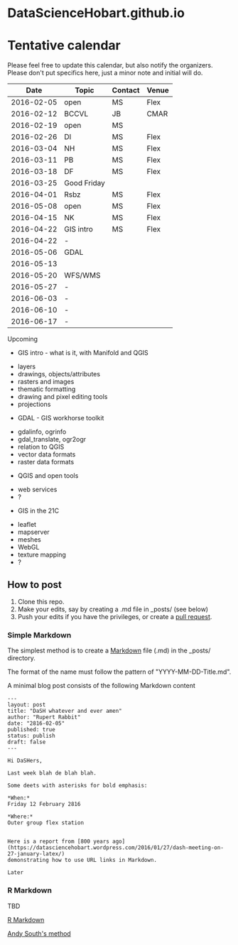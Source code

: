 # DataScienceHobart.github.io

# Tentative calendar 

Please feel free to update this calendar, but also notify the organizers. Please don't put specifics here, just a minor note and initial will do. 

<!-- writeLines(sprintf("%s |  -  |    |    | ", seq(as.Date("2016-04-15"), length = 10, by = "1 week"))) -->

Date       | Topic | Contact | Venue |
-----------|-------|---------|-------|
2016-02-05 | open  | MS      | Flex  |  
2016-02-12 | BCCVL | JB      | CMAR  |
2016-02-19 | open  | MS      |       |
2016-02-26 |  DI   | MS      | Flex  |
2016-03-04 |  NH   | MS      | Flex  |
2016-03-11 |  PB   | MS      | Flex  |
2016-03-18 |  DF   | MS      | Flex  |
2016-03-25 |  Good Friday |  |  |
2016-04-01 |  Rsbz | MS      | Flex  |
2016-05-08 | open  | MS      | Flex  |
2016-04-15 | NK    | MS      | Flex |
2016-04-22 | GIS intro  | MS   | Flex    | 
2016-04-22 |  -  |    |    | 
2016-05-06 |  GDAL |    |    | 
2016-05-13 |   |    |    | 
2016-05-20 |  WFS/WMS  |    |    | 
2016-05-27 |  -  |    |    | 
2016-06-03 |  -  |    |    | 
2016-06-10 |  -  |    |    | 
2016-06-17 |  -  |    |    | 

Upcoming

* GIS intro - what is it, with  Manifold and QGIS
 - layers
 - drawings, objects/attributes
 - rasters and images
 - thematic formatting
 - drawing and pixel editing tools
 - projections

* GDAL - GIS workhorse toolkit
 - gdalinfo, ogrinfo
 - gdal_translate, ogr2ogr
 - relation to QGIS
 - vector data formats
 - raster data formats

* QGIS and open tools

 - web services
 - ?

* GIS in the 21C
 - leaflet
 - mapserver
 - meshes
 - WebGL
 - texture mapping
 - ?
 

## How to post

1. Clone this repo. 
2. Make your edits, say by creating a .md file in _posts/ (see below)
3. Push your edits if you have the privileges, or create a [pull request](https://help.github.com/articles/creating-a-pull-request/). 

### Simple Markdown 

The simplest method is to create a [Markdown](https://daringfireball.net/projects/markdown/) file (.md) in the _posts/ directory. 

The format of the name must follow the pattern of "YYYY-MM-DD-Title.md". 

A minimal blog post consists of the following Markdown content

```
---
layout: post
title: "DaSH whatever and ever amen"
author: "Rupert Rabbit"
date: "2816-02-05"
published: true
status: publish
draft: false
---
 
Hi DaSHers, 

Last week blah de blah blah. 

Some deets with asterisks for bold emphasis: 

*When:*
Friday 12 February 2816

*Where:*
Outer group flex station


Here is a report from [800 years ago](https://datasciencehobart.wordpress.com/2016/01/27/dash-meeting-on-27-january-latex/) 
demonstrating how to use URL links in Markdown.  

Later
```
### R Markdown 

TBD

[R Markdown](rmarkdown.rstudio.com/)

[Andy South's method](http://andysouth.github.io/blog-setup/)


